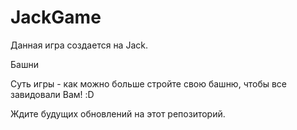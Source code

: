 # JackGame

Данная игра создается на Jack.

Башни

Суть игры - как можно больше стройте свою башню, чтобы все завидовали Вам! :D

Ждите будущих обновлений на этот репозиторий.
